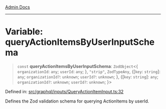 [Admin Docs](/)

***

# Variable: queryActionItemsByUserInputSchema

> `const` **queryActionItemsByUserInputSchema**: `ZodObject`\<\{ `organizationId`: `any`; `userId`: `any`; \}, `"strip"`, `ZodTypeAny`, \{[`key`: `string`]: `any`; `organizationId?`: `unknown`; `userId?`: `unknown`; \}, \{[`key`: `string`]: `any`; `organizationId?`: `unknown`; `userId?`: `unknown`; \}\>

Defined in: [src/graphql/inputs/QueryActionItemInput.ts:32](https://github.com/gautam-divyanshu/talawa-api/blob/1d38acecd3e456f869683fb8dca035a5e42010d5/src/graphql/inputs/QueryActionItemInput.ts#L32)

Defines the Zod validation schema for querying ActionItems by userId.
